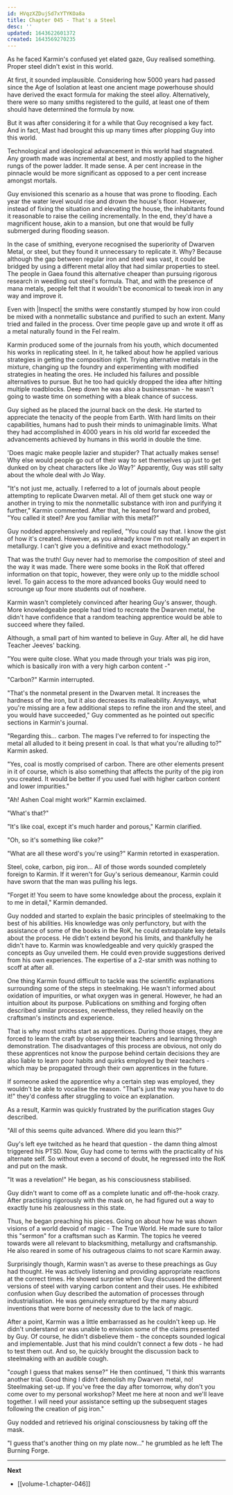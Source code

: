 ```yaml
---
id: HVqzXZDujSd7xYTYKOa8a
title: Chapter 045 - That's a Steel
desc: ''
updated: 1643622601372
created: 1643569270235
---
```


As he faced Karmin's confused yet elated gaze, Guy realised something. Proper steel didn't exist in this world. 

At first, it sounded implausible. Considering how 5000 years had passed since the Age of Isolation at least one ancient mage powerhouse should have derived the exact formula for making the steel alloy. Alternatively, there were so many smiths registered to the guild, at least one of them should have determined the formula by now.

But it was after considering it for a while that Guy recognised a key fact. And in fact, Mast had brought this up many times after plopping Guy into this world.

Technological and ideological advancement in this world had stagnated. Any growth made was incremental at best, and mostly applied to the higher rungs of the power ladder. It made sense. A per cent increase in the pinnacle would be more significant as opposed to a per cent increase amongst mortals.

Guy envisioned this scenario as a house that was prone to flooding. Each year the water level would rise and drown the house's floor. However, instead of fixing the situation and elevating the house, the inhabitants found it reasonable to raise the ceiling incrementally. In the end, they'd have a magnificent house, akin to a mansion, but one that would be fully submerged during flooding season.

In the case of smithing, everyone recognised the superiority of Dwarven Metal, or steel, but they found it unnecessary to replicate it. Why? Because although the gap between regular iron and steel was vast, it could be bridged by using a different metal alloy that had similar properties to steel. The people in Gaea found this alternative cheaper than pursuing rigorous research in weedling out steel's formula. That, and with the presence of mana metals, people felt that it wouldn't be economical to tweak iron in any way and improve it.

Even with |Inspect| the smiths were constantly stumped by how iron could be mixed with a nonmetallic substance and purified to such an extent. Many tried and failed in the process. Over time people gave up and wrote it off as a metal naturally found in the Fel realm.

Karmin produced some of the journals from his youth, which documented his works in replicating steel. In it, he talked about how he applied various strategies in getting the composition right. Trying alternative metals in the mixture, changing up the foundry and experimenting with modified strategies in heating the ores. He included his failures and possible alternatives to pursue. But he too had quickly dropped the idea after hitting multiple roadblocks. Deep down he was also a businessman - he wasn't going to waste time on something with a bleak chance of success.

Guy sighed as he placed the journal back on the desk. He started to appreciate the tenacity of the people from Earth. With hard limits on their capabilities, humans had to push their minds to unimaginable limits. What they had accomplished in 4000 years in his old world far exceeded the advancements achieved by humans in this world in double the time.

'Does magic make people lazier and stupider? That actually makes sense! Why else would people go out of their way to set themselves up just to get dunked on by cheat characters like Jo Way?' Apparently, Guy was still salty about the whole deal with Jo Way.

"It's not just me, actually. I referred to a lot of journals about people attempting to replicate Dwarven metal. All of them get stuck one way or another in trying to mix the nonmetallic substance with iron and purifying it further," Karmin commented. After that, he leaned forward and probed, "You called it steel? Are you familiar with this metal?"

Guy nodded apprehensively and replied, "You could say that. I know the gist of how it's created. However, as you already know I'm not really an expert in metallurgy. I can't give you a definitive and exact methodology."

That was the truth! Guy never had to memorise the composition of steel and the way it was made. There were some books in the RoK that offered information on that topic, however, they were only up to the middle school level. To gain access to the more advanced books Guy would need to scrounge up four more students out of nowhere.

Karmin wasn't completely convinced after hearing Guy's answer, though. More knowledgeable people had tried to recreate the Dwarven metal, he didn't have confidence that a random teaching apprentice would be able to succeed where they failed. 

Although, a small part of him wanted to believe in Guy. After all, he did have Teacher Jeeves' backing.

"You were quite close. What you made through your trials was pig iron, which is basically iron with a very high carbon content -"

"Carbon?" Karmin interrupted.

"That's the nonmetal present in the Dwarven metal. It increases the hardness of the iron, but it also decreases its malleability. Anyways, what you're missing are a few additional steps to refine the iron and the steel, and you would have succeeded," Guy commented as he pointed out specific sections in Karmin's journal.

"Regarding this... carbon. The mages I've referred to for inspecting the metal all alluded to it being present in coal. Is that what you're alluding to?" Karmin asked.

"Yes, coal is mostly comprised of carbon. There are other elements present in it of course, which is also something that affects the purity of the pig iron you created. It would be better if you used fuel with higher carbon content and lower impurities."

"Ah! Ashen Coal might work!" Karmin exclaimed.

"What's that?"

"It's like coal, except it's much harder and porous," Karmin clarified.

"Oh, so it's something like coke?"

"What are all these word's you're using?" Karmin retorted in exasperation.

Steel, coke, carbon, pig iron... All of those words sounded completely foreign to Karmin. If it weren't for Guy's serious demeanour, Karmin could have sworn that the man was pulling his legs.

"Forget it! You seem to have some knowledge about the process, explain it to me in detail," Karmin demanded.

Guy nodded and started to explain the basic principles of steelmaking to the best of his abilities. His knowledge was only perfunctory, but with the assistance of some of the books in the RoK, he could extrapolate key details about the process. He didn't extend beyond his limits, and thankfully he didn't have to. Karmin was knowledgeable and very quickly grasped the concepts as Guy unveiled them. He could even provide suggestions derived from his own experiences. The expertise of a 2-star smith was nothing to scoff at after all.

One thing Karmin found difficult to tackle was the scientific explanations surrounding some of the steps in steelmaking. He wasn't informed about oxidation of impurities, or what oxygen was in general. However, he had an intuition about its purpose. Publications on smithing and forging often described similar processes, nevertheless, they relied heavily on the craftsman's instincts and experience.

That is why most smiths start as apprentices. During those stages, they are forced to learn the craft by observing their teachers and learning through demonstration. The disadvantages of this process are obvious, not only do these apprentices not know the purpose behind certain decisions they are also liable to learn poor habits and quirks employed by their teachers - which may be propagated through their own apprentices in the future.

If someone asked the apprentice why a certain step was employed, they wouldn't be able to vocalise the reason. "That's just the way you have to do it!" they'd confess after struggling to voice an explanation.

As a result, Karmin was quickly frustrated by the purification stages Guy described.

"All of this seems quite advanced. Where did you learn this?"

Guy's left eye twitched as he heard that question - the damn thing almost triggered his PTSD. Now, Guy had come to terms with the practicality of his alternate self. So without even a second of doubt, he regressed into the RoK and put on the mask.

"It was a revelation!" He began, as his consciousness stabilised.

Guy didn't want to come off as a complete lunatic and off-the-hook crazy. After practising rigorously with the mask on, he had figured out a way to exactly tune his zealousness in this state.

Thus, he began preaching his pieces. Going on about how he was shown visions of a world devoid of magic - The True World. He made sure to tailor this "sermon" for a craftsman such as Karmin. The topics he veered towards were all relevant to blacksmithing, metallurgy and craftsmanship. He also reared in some of his outrageous claims to not scare Karmin away.

Surprisingly though, Karmin wasn't as averse to these preachings as Guy had thought. He was actively listening and providing appropriate reactions at the correct times. He showed surprise when Guy discussed the different versions of steel with varying carbon content and their uses. He exhibited confusion when Guy described the automation of processes through industrialisation. He was genuinely enraptured by the many absurd inventions that were borne of necessity due to the lack of magic. 

After a point, Karmin was a little embarrassed as he couldn't keep up. He didn't understand or was unable to envision some of the claims presented by Guy. Of course, he didn't disbelieve them - the concepts sounded logical and implementable. Just that his mind couldn't connect a few dots - he had to test them out. And so, he quickly brought the discussion back to steelmaking with an audible cough.

"*cough* I guess that makes sense?" He then continued, "I think this warrants another trial. Good thing I didn't demolish my Dwarven metal, no! Steelmaking set-up. If you've free the day after tomorrow, why don't you come over to my personal workshop? Meet me here at noon and we'll leave together. I will need your assistance setting up the subsequent stages following the creation of pig iron."

Guy nodded and retrieved his original consciousness by taking off the mask.

"I guess that's another thing on my plate now..." he grumbled as he left The Burning Forge.

____

**Next**
* [[volume-1.chapter-046]]
